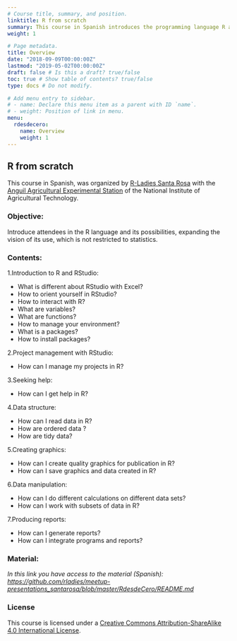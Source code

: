 ```yaml
---
# Course title, summary, and position.
linktitle: R from scratch
summary: This course in Spanish introduces the programming language R and concepts of ordering and cleaning of data, visualization and reporting. 
weight: 1

# Page metadata.
title: Overview
date: "2018-09-09T00:00:00Z"
lastmod: "2019-05-02T00:00:00Z"
draft: false # Is this a draft? true/false
toc: true # Show table of contents? true/false
type: docs # Do not modify.

# Add menu entry to sidebar.
# - name: Declare this menu item as a parent with ID `name`.
# - weight: Position of link in menu.
menu:
  rdesdecero:
    name: Overview
    weight: 1
---
```



## R from scratch

This course in Spanish, was organized by [R-Ladies Santa Rosa](https://twitter.com/RLadiesSR)  with the [Anguil Agricultural Experimental Station](https://twitter.com/intaanguil) of the National Institute of Agricultural Technology.

### Objective: 
Introduce attendees in the R language and its possibilities, expanding the vision of its use, which is not restricted to statistics.

### Contents:

1.Introduction to R and RStudio: 
  
 - What is different about RStudio with Excel?
 -  How to orient yourself in RStudio?
 - How to interact with R?
 - What are variables?
 - What are functions?
 - How to manage your environment?
 - What is a packages?
 - How to install packages?

2.Project management with RStudio:
  
 - How can I manage my projects in R?

3.Seeking help:
  
 - How can I get help in R?

4.Data structure:
  
 - How can I read data in R?
 - How are ordered data ?
 - How are tidy data?

5.Creating graphics:
  
 - How can I create quality graphics for publication in R?
 - How can I save graphics and data created in R?

6.Data manipulation:
  
 - How can I do different calculations on different data sets?
 - How can I work with subsets of data in R? 

7.Producing reports:
  
 - How can I generate reports?
 - How can I integrate programs and reports?

### Material:

*In this link you have access to the material (Spanish): https://github.com/rladies/meetup-presentations_santarosa/blob/master/RdesdeCero/README.md*

### License

This course is licensed under a [Creative Commons Attribution-ShareAlike 4.0 International License](https://creativecommons.org/licenses/by-sa/4.0/deed.es_ES).
